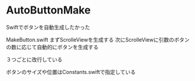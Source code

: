 # AutoButtonMake
Swiftでボタンを自動生成したかった

MakeButton.swift
まずScrolleViewを生成する
次にScrolleViewに引数のボタンの数に応じて自動的にボタンを生成する

３つごとに改行している

ボタンのサイズや位置はConstants.swiftで指定している

